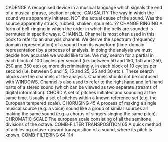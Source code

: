 
CADENCE
A recognised device in a musical language which signals the end of a musical phrase, section or piece.
CAUSALITY
The way in which the sound was apparently initiated. NOT the actual cause of the sound. Was the
source apparently struck, rubbed, shaken, spun etc. ??
CHANGE RINGING
A form of bell-ringing in which the order in which the bells are sounded is permuted in specific ways.
CHANNEL
Channel is most often used in this book to refer to an analysis channel. We derive the spectrum
(frequency domain representation) of a sound from its waveform (time-domain representation) by a
process of analysis. In doing the analysis we must decide how accurate we would like to be. We may
search for a partial in each block of 100 cycles per second (i.e. between 50 and 150, 150 and 250, 250
and 350 etc) or, more discriminatingly, in each block of 10 cycles per second (i.e. between 5 and 15, 15
and 25, 25 and 30 etc.). These search blocks are the channels of the analysis. Channels should not be
confused with WINDOWS.
Channel is also used to refer to the right hand and left hand parts of a stereo sound (which can be
viewed as two separate streams of digital information).
CHORD
A set of pitches initiated and sounding at the same time. Usually a set of pitches within a known
reference set (e.g. the European tempered scale).
CHORUSING
45
A process of making a single musical source (e.g. a voice) sound like a group of similar sources all
making the same sound (e.g. a chorus of singers singing the same pitch).
CHROMATIC SCALE
The european scale consisting of all the semitone divisions of the octave.
COMB-FILTER TRANSPOSITION
65
A quick method of achieving octave-upward transposition of a sound, where its pitch is known.
COMB-FILTERING
64
114